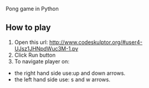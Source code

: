 Pong game in Python

How to play
--------------------------

1. Open this url: http://www.codeskulptor.org/#user4-UJsz1JHNpdWuc3M-1.py
2. Click Run button
3. To navigate player on:
  - the right hand side use:up and down arrows. 
  - the left hand side use: s and w arrows.

